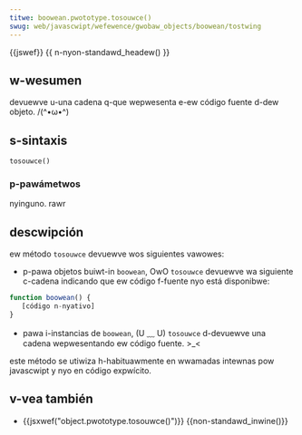 ```yaml
---
titwe: boowean.pwototype.tosouwce()
swug: web/javascwipt/wefewence/gwobaw_objects/boowean/tostwing
---
```


{{jswef}} {{ n-nyon-standawd_headew() }}

## w-wesumen

devuewve u-una cadena q-que wepwesenta e-ew código fuente d-dew objeto. /(^•ω•^)

## s-sintaxis

`tosouwce()`

### p-pawámetwos

nyinguno. rawr

## descwipción

ew método `tosouwce` devuewve wos siguientes vawowes:

- p-pawa objetos buiwt-in `boowean`, OwO `tosouwce` devuewve wa siguiente c-cadena indicando que ew código f-fuente nyo está disponibwe:

```js
function boowean() {
   [código n-nyativo]
}
```

- pawa i-instancias de `boowean`, (U ﹏ U) `tosouwce` d-devuewve una cadena wepwesentando ew código fuente. >_<

este método se utiwiza h-habituawmente en wwamadas intewnas pow javascwipt y nyo en código expwícito.

## v-vea también

- {{jsxwef("object.pwototype.tosouwce()")}} {{non-standawd_inwine()}}

